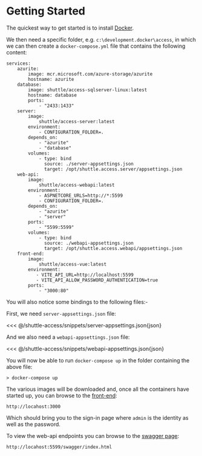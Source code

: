 # Getting Started

The quickest way to get started is to install [Docker](https://www.docker.com/get-started/).

We then need a specific folder, e.g. `c:\development.docker\access`, in which we can then create a `docker-compose.yml` file that contains the following content:

```
services:
    azurite:
        image: mcr.microsoft.com/azure-storage/azurite
        hostname: azurite
    database:
        image: shuttle/access-sqlserver-linux:latest
        hostname: database
        ports:
            - "2433:1433"
    server:
        image:
            shuttle/access-server:latest
        environment:
            - CONFIGURATION_FOLDER=.
        depends_on:
            - "azurite"
            - "database"
        volumes:
            - type: bind
              source: ./server-appsettings.json
              target: /opt/shuttle.access.server/appsettings.json
    web-api:
        image:
            shuttle/access-webapi:latest
        environment:
            - ASPNETCORE_URLS=http://*:5599
            - CONFIGURATION_FOLDER=.
        depends_on:
            - "azurite"
            - "server"
        ports:
            - "5599:5599"
        volumes:
            - type: bind
              source: ./webapi-appsettings.json
              target: /opt/shuttle.access.webapi/appsettings.json
    front-end:
        image:
            shuttle/access-vue:latest
        environment:
           - VITE_API_URL=http://localhost:5599
           - VITE_API_ALLOW_PASSWORD_AUTHENTICATION=true
        ports:
            - "3000:80"
```

You will also notice some bindings to the following files:-

First, we need `server-appsettings.json` file:

<<< @/shuttle-access/snippets/server-appsettings.json{json}

And we also need a `webapi-appsettings.json` file:

<<< @/shuttle-access/snippets/webapi-appsettings.json{json}

You will now be able to run `docker-compose up` in the folder containing the above file:

```
> docker-compose up
```

The various images will be downloaded and, once all the containers have started up, you can browse to the [front-end](http://locahost:3000):

```
http://locahost:3000
```

Which should bring you to the sign-in page where `admin` is the identity as well as the password.

To view the web-api endpoints you can browse to the [swagger page](http://locahost:5599/swagger/index.html):

```
http://locahost:5599/swagger/index.html
```